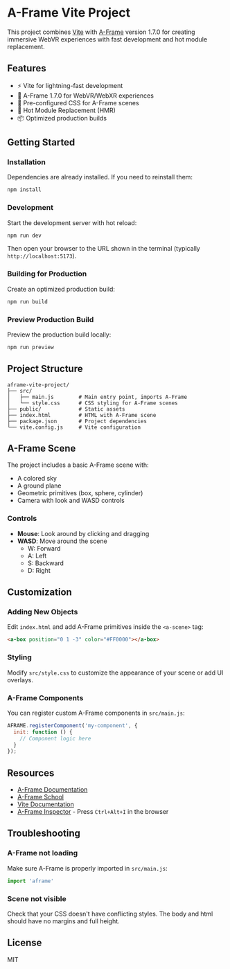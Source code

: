 # A-Frame Vite Project

This project combines [Vite](https://vitejs.dev/) with [A-Frame](https://aframe.io/) version 1.7.0 for creating immersive WebVR experiences with fast development and hot module replacement.

## Features

- ⚡️ Vite for lightning-fast development
- 🥽 A-Frame 1.7.0 for WebVR/WebXR experiences
- 🎨 Pre-configured CSS for A-Frame scenes
- 🚀 Hot Module Replacement (HMR)
- 📦 Optimized production builds

## Getting Started

### Installation

Dependencies are already installed. If you need to reinstall them:

```bash
npm install
```

### Development

Start the development server with hot reload:

```bash
npm run dev
```

Then open your browser to the URL shown in the terminal (typically `http://localhost:5173`).

### Building for Production

Create an optimized production build:

```bash
npm run build
```

### Preview Production Build

Preview the production build locally:

```bash
npm run preview
```

## Project Structure

```
aframe-vite-project/
├── src/
│   ├── main.js        # Main entry point, imports A-Frame
│   └── style.css      # CSS styling for A-Frame scenes
├── public/            # Static assets
├── index.html         # HTML with A-Frame scene
├── package.json       # Project dependencies
└── vite.config.js     # Vite configuration
```

## A-Frame Scene

The project includes a basic A-Frame scene with:
- A colored sky
- A ground plane
- Geometric primitives (box, sphere, cylinder)
- Camera with look and WASD controls

### Controls

- **Mouse**: Look around by clicking and dragging
- **WASD**: Move around the scene
  - W: Forward
  - A: Left
  - S: Backward
  - D: Right

## Customization

### Adding New Objects

Edit `index.html` and add A-Frame primitives inside the `<a-scene>` tag:

```html
<a-box position="0 1 -3" color="#FF0000"></a-box>
```

### Styling

Modify `src/style.css` to customize the appearance of your scene or add UI overlays.

### A-Frame Components

You can register custom A-Frame components in `src/main.js`:

```javascript
AFRAME.registerComponent('my-component', {
  init: function () {
    // Component logic here
  }
});
```

## Resources

- [A-Frame Documentation](https://aframe.io/docs/)
- [A-Frame School](https://aframe.io/aframe-school/)
- [Vite Documentation](https://vitejs.dev/)
- [A-Frame Inspector](https://aframe.io/docs/master/introduction/visual-inspector-and-dev-tools.html) - Press `Ctrl+Alt+I` in the browser

## Troubleshooting

### A-Frame not loading
Make sure A-Frame is properly imported in `src/main.js`:
```javascript
import 'aframe'
```

### Scene not visible
Check that your CSS doesn't have conflicting styles. The body and html should have no margins and full height.

## License

MIT

